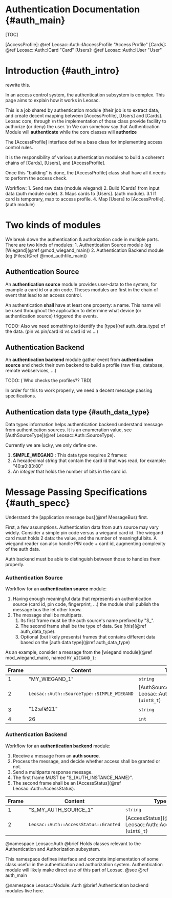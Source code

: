 Authentication Documentation {#auth_main}
============================================

[TOC]

[AccessProfile]: @ref Leosac::Auth::IAccessProfile "Access Profile"
[Cards]: @ref Leosac::Auth::ICard "Card"
[Users]: @ref Leosac::Auth::IUser "User"

Introduction {#auth_intro}
=============================

rewrite this.

In an access control system, the authentication subsystem is complex.
This page aims to explain how it works in Leosac.

This is a job shared by authentication module (their job is to extract data, and
create decent mapping between [AccessProfile], [Users] and [Cards]. Leosac core, through \n
the implementation of those class provide facility to authorize (or deny) the user. \n
We can somehow say that Authentication Module will **authenticate** while the core
classes will **authorize**


The [AccessProfile] interface define a base class for implementing access control rules.

It is the responsibility of various authentication modules to build a coherent
chains of [Cards], [Users], and [AccessProfile].

Once this "building" is done, the [AccessProfile] class shall have all it needs
to perform the access check.


Workflow:
    1. Send raw data (module wiegand)
    2. Build [Cards] from input data (auth module code).
    3. Maps cards to [Users]. (auth module).
    3.1 If card is temporary, map to access profile.
    4. Map [Users] to [AccessProfile]. (auth module)
    

Two kinds of modules
====================

We break down the authentication & authorization code in multiple parts.
There are two kinds of modules:
    1. Authentication Source module (eg [Wiegand](@ref @mod_wiegand_main))
    2. Authentication Backend module (eg [Files](@ref @mod_authfile_main))

Authentication Source
---------------------

An **authentication source** module provides user-data to the system, for example
a card id or a pin code. Theses modules are first in the chain of event that lead
to an access control.

An authentication **shall** have at least one property: a name.
This name will be used throughout the application to determine what device (or authentication
source) triggered the events.

TODO:
Also we need something to identify the [type](ref auth_data_type) of the data. (pin vs pin/card id vs card id vs ...)

Authentication Backend
----------------------

An **authentication backend** module gather event from **authentication source**
and check their own backend to build a profile (raw files, database, remote webservices, ...)

TODO:
( Who checks the profiles?? TBD)

In order for this to work properly, we need a decent message passing specifications.

Authentication data type {#auth_data_type}
------------------------------------------

Data types information helps authentication backend understand message from authentication sources.
It is an enumeration value, see [AuthSourceType](@ref Leosac::Auth::SourceType).

Currently we are lucky, we only define one.

1. **SIMPLE_WIEGAND** : This data type requires 2 frames:
  1. A hexadecimal *string* that contain the card id that was read, for example: "40:a0:83:80"
  1. An *integer* that holds the number of bits in the card id. 
  

Message Passing Specifications {#auth_specc}
============================================

Understand the [application message bus](@ref MessageBus) first.

First, a few assumptions. Authentication data from auth source may vary widely.
Consider a simple pin code versus a wiegand card id. The wiegand card must holds 2 data: the value, and the
number of meaningful bits.
A wiegand reader can also handle PIN code + card id, augmenting complexity of the auth data.

Auth backend must be able to distinguish between those to handles them properly.

### Authentication Source

Workflow for an **authentication source** module:
 1. Having enough meaningful data that represents an authentication source (card id, pin code, fingerprint, ...)
    the module shall publish the message bus the let other know.
 2. The message shall be multiparts.
    1. Its first frame must be the auth source's name prefixed by "S_".
    2. The second frame shall be the type of data. See [this](@ref auth_data_type).    
    3. Optional (but likely presents) frames that contains different data based on the [auth data type](@ref auth_data_type)


As an example, consider a message from the [wiegand module](@ref mod_wiegand_main), named `MY_WIEGAND_1`:

Frame    | Content                                       | Type
---------|-----------------------------------------------|-------------------------------------------------------------
1        | "MY_WIEGAND_1"                                | `string`
2        | `Leosac::Auth::SourceType::SIMPLE_WIEGAND`    | [AuthSourceType](@ref Leosac::Auth::SourceType) (`uint8_t`)
3        | "12:af:cd:21"                                 | `string`
4        | 26                                            | `int` 

### Authentication Backend

Workflow for an **authentication backend** module:
 1. Receive a message from an **auth source**.
 2. Process the message, and decide whether access shall be granted or not.
 3. Send a multiparts response message.
   1. The first frame MUST be "S_{AUTH_INSTANCE_NAME}".
   2. The second frame shall be an [AccessStatus](@ref Leosac::Auth::AccessStatus).

Frame    | Content                                       | Type
---------|-----------------------------------------------|-------------------------------------------------------------
1        | "S_MY_AUTH_SOURCE_1"                          | `string`
2        | `Leosac::Auth::AccessStatus::Granted`         | [AccessStatus](@ref Leosac::Auth::AccessStatus) (`uint8_t`)

@namespace Leosac::Auth
@brief Holds classes relevant to the Authentication and Authorization subsystem.

This namespace defines interface and concrete implementation of some class
useful in the authentication and authorization system. Authentication module
will likely make direct use of this part of Leosac.
@see @ref auth_main


@namespace Leosac::Module::Auth
@brief Authentication backend modules live here.
